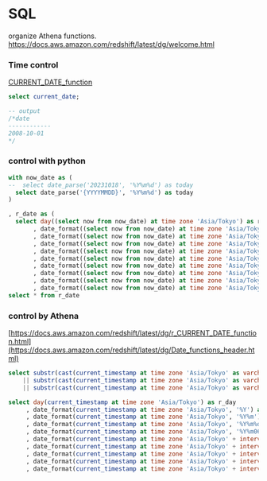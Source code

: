 # SQL
organize Athena functions.<br>
https://docs.aws.amazon.com/redshift/latest/dg/welcome.html


### Time control
[CURRENT_DATE_function](https://docs.aws.amazon.com/redshift/latest/dg/Date_functions_header.html)

```sql
select current_date;

-- output
/*date
------------
2008-10-01
*/
```


### control with python
```sql
with now_date as (
--  select date_parse('20231018', '%Y%m%d') as today
  select date_parse('{YYYYMMDD}', '%Y%m%d') as today
)

, r_date as (
  select day((select now from now_date) at time zone 'Asia/Tokyo') as r_day
       , date_format((select now from now_date) at time zone 'Asia/Tokyo', '%Y') as r_year
       , date_format((select now from now_date) at time zone 'Asia/Tokyo', '%Y%m') as r_month
       , date_format((select now from now_date) at time zone 'Asia/Tokyo', '%Y%m%d') as r_today
       , date_format((select now from now_date) at time zone 'Asia/Tokyo', '%Y%m06') as r_day_of_6
       , date_format((select now from now_date) at time zone 'Asia/Tokyo' + interval '-1' month, '%Y%m06') as r_last_month_day_of_6
       , date_format((select now from now_date) at time zone 'Asia/Tokyo' + interval '-1' day, '%Y%m%d') as r_1_day_ago
       , date_format((select now from now_date) at time zone 'Asia/Tokyo' + interval '-100' day, '%Y%m%d') as r_100_days_ago
       , date_format((select now from now_date) at time zone 'Asia/Tokyo' + interval '-1' month, '%Y%m%d') as r_month_ago
       , date_format((select now from now_date) at time zone 'Asia/Tokyo' + interval '-1' year, '%Y%m%d') as r_year_ago
select * from r_date

```

### control by Athena
[https://docs.aws.amazon.com/redshift/latest/dg/r_CURRENT_DATE_function.html](https://docs.aws.amazon.com/redshift/latest/dg/Date_functions_header.html)
```sql
select substr(cast(current_timestamp at time zone 'Asia/Tokyo' as varchar), 1, 4)
    || substr(cast(current_timestamp at time zone 'Asia/Tokyo' as varchar), 6, 2)
    || substr(cast(current_timestamp at time zone 'Asia/Tokyo' as varchar), 9, 2) as yyyymmdd
```

```sql
select day(current_timestamp at time zone 'Asia/Tokyo') as r_day
     , date_format(current_timestamp at time zone 'Asia/Tokyo', '%Y') as r_year
     , date_format(current_timestamp at time zone 'Asia/Tokyo', '%Y%m') as r_month
     , date_format(current_timestamp at time zone 'Asia/Tokyo', '%Y%m%d') as r_today
     , date_format(current_timestamp at time zone 'Asia/Tokyo', '%Y%m06') as r_day_of_6
     , date_format(current_timestamp at time zone 'Asia/Tokyo' + interval '-1' month, '%Y%m06') as r_last_month_day_of_6
     , date_format(current_timestamp at time zone 'Asia/Tokyo' + interval '-1' day, '%Y%m%d') as r_1_day_ago
     , date_format(current_timestamp at time zone 'Asia/Tokyo' + interval '-100' day, '%Y%m%d') as r_100_days_ago
     , date_format(current_timestamp at time zone 'Asia/Tokyo' + interval '-1' month, '%Y%m%d') as r_month_ago
     , date_format(current_timestamp at time zone 'Asia/Tokyo' + interval '-1' year, '%Y%m%d') as r_year_ago
```






